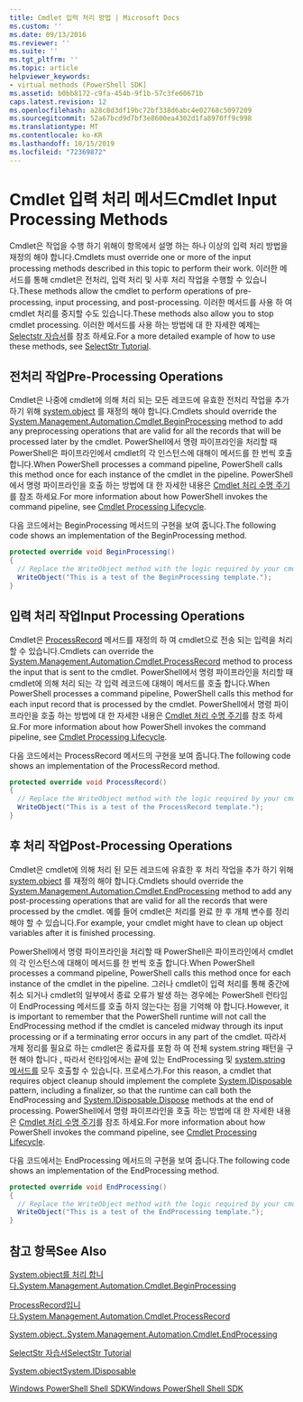 ```yaml
---
title: Cmdlet 입력 처리 방법 | Microsoft Docs
ms.custom: ''
ms.date: 09/13/2016
ms.reviewer: ''
ms.suite: ''
ms.tgt_pltfrm: ''
ms.topic: article
helpviewer_keywords:
- virtual methods (PowerShell SDK]
ms.assetid: b0bb8172-c9fa-454b-9f1b-57c3fe60671b
caps.latest.revision: 12
ms.openlocfilehash: a28c8d3df19bc72bf338d6abc4e02768c5097209
ms.sourcegitcommit: 52a67bcd9d7bf3e8600ea4302d1fa8970ff9c998
ms.translationtype: MT
ms.contentlocale: ko-KR
ms.lasthandoff: 10/15/2019
ms.locfileid: "72369872"
---
```

# <a name="cmdlet-input-processing-methods"></a><span data-ttu-id="601a7-102">Cmdlet 입력 처리 메서드</span><span class="sxs-lookup"><span data-stu-id="601a7-102">Cmdlet Input Processing Methods</span></span>

<span data-ttu-id="601a7-103">Cmdlet은 작업을 수행 하기 위해이 항목에서 설명 하는 하나 이상의 입력 처리 방법을 재정의 해야 합니다.</span><span class="sxs-lookup"><span data-stu-id="601a7-103">Cmdlets must override one or more of the input processing methods described in this topic to perform their work.</span></span>
<span data-ttu-id="601a7-104">이러한 메서드를 통해 cmdlet은 전처리, 입력 처리 및 사후 처리 작업을 수행할 수 있습니다.</span><span class="sxs-lookup"><span data-stu-id="601a7-104">These methods allow the cmdlet to perform operations of pre-processing, input processing, and post-processing.</span></span>
<span data-ttu-id="601a7-105">이러한 메서드를 사용 하 여 cmdlet 처리를 중지할 수도 있습니다.</span><span class="sxs-lookup"><span data-stu-id="601a7-105">These methods also allow you to stop cmdlet processing.</span></span>
<span data-ttu-id="601a7-106">이러한 메서드를 사용 하는 방법에 대 한 자세한 예제는 [Selectstr 자습서](selectstr-tutorial.md)를 참조 하세요.</span><span class="sxs-lookup"><span data-stu-id="601a7-106">For a more detailed example of how to use these methods, see [SelectStr Tutorial](selectstr-tutorial.md).</span></span>

## <a name="pre-processing-operations"></a><span data-ttu-id="601a7-107">전처리 작업</span><span class="sxs-lookup"><span data-stu-id="601a7-107">Pre-Processing Operations</span></span>

<span data-ttu-id="601a7-108">Cmdlet은 나중에 cmdlet에 의해 처리 되는 모든 레코드에 유효한 전처리 작업을 추가 하기 위해 [system.object](/dotnet/api/System.Management.Automation.Cmdlet.BeginProcessing) 를 재정의 해야 합니다.</span><span class="sxs-lookup"><span data-stu-id="601a7-108">Cmdlets should override the [System.Management.Automation.Cmdlet.BeginProcessing](/dotnet/api/System.Management.Automation.Cmdlet.BeginProcessing) method to add any preprocessing operations that are valid for all the records that will be processed later by the cmdlet.</span></span>
<span data-ttu-id="601a7-109">PowerShell에서 명령 파이프라인을 처리할 때 PowerShell은 파이프라인에서 cmdlet의 각 인스턴스에 대해이 메서드를 한 번씩 호출 합니다.</span><span class="sxs-lookup"><span data-stu-id="601a7-109">When PowerShell processes a command pipeline, PowerShell calls this method once for each instance of the cmdlet in the pipeline.</span></span>
<span data-ttu-id="601a7-110">PowerShell에서 명령 파이프라인을 호출 하는 방법에 대 한 자세한 내용은 [Cmdlet 처리 수명 주기](/previous-versions/ms714429(v=vs.85))를 참조 하세요.</span><span class="sxs-lookup"><span data-stu-id="601a7-110">For more information about how PowerShell invokes the command pipeline, see [Cmdlet Processing Lifecycle](/previous-versions/ms714429(v=vs.85)).</span></span>

<span data-ttu-id="601a7-111">다음 코드에서는 BeginProcessing 메서드의 구현을 보여 줍니다.</span><span class="sxs-lookup"><span data-stu-id="601a7-111">The following code shows an implementation of the BeginProcessing method.</span></span>

```csharp
protected override void BeginProcessing()
{
  // Replace the WriteObject method with the logic required by your cmdlet.
  WriteObject("This is a test of the BeginProcessing template.");
}
```

## <a name="input-processing-operations"></a><span data-ttu-id="601a7-112">입력 처리 작업</span><span class="sxs-lookup"><span data-stu-id="601a7-112">Input Processing Operations</span></span>

<span data-ttu-id="601a7-113">Cmdlet은 [ProcessRecord](/dotnet/api/System.Management.Automation.Cmdlet.ProcessRecord) 메서드를 재정의 하 여 cmdlet으로 전송 되는 입력을 처리할 수 있습니다.</span><span class="sxs-lookup"><span data-stu-id="601a7-113">Cmdlets can override the [System.Management.Automation.Cmdlet.ProcessRecord](/dotnet/api/System.Management.Automation.Cmdlet.ProcessRecord) method to process the input that is sent to the cmdlet.</span></span>
<span data-ttu-id="601a7-114">PowerShell에서 명령 파이프라인을 처리할 때 cmdlet에 의해 처리 되는 각 입력 레코드에 대해이 메서드를 호출 합니다.</span><span class="sxs-lookup"><span data-stu-id="601a7-114">When PowerShell processes a command pipeline, PowerShell calls this method for each input record that is processed by the cmdlet.</span></span>
<span data-ttu-id="601a7-115">PowerShell에서 명령 파이프라인을 호출 하는 방법에 대 한 자세한 내용은 [Cmdlet 처리 수명 주기](/previous-versions/ms714429(v=vs.85))를 참조 하세요.</span><span class="sxs-lookup"><span data-stu-id="601a7-115">For more information about how PowerShell invokes the command pipeline, see [Cmdlet Processing Lifecycle](/previous-versions/ms714429(v=vs.85)).</span></span>

<span data-ttu-id="601a7-116">다음 코드에서는 ProcessRecord 메서드의 구현을 보여 줍니다.</span><span class="sxs-lookup"><span data-stu-id="601a7-116">The following code shows an implementation of the ProcessRecord method.</span></span>

```csharp
protected override void ProcessRecord()
{
  // Replace the WriteObject method with the logic required by your cmdlet.
  WriteObject("This is a test of the ProcessRecord template.");
}
```

## <a name="post-processing-operations"></a><span data-ttu-id="601a7-117">후 처리 작업</span><span class="sxs-lookup"><span data-stu-id="601a7-117">Post-Processing Operations</span></span>

<span data-ttu-id="601a7-118">Cmdlet은 cmdlet에 의해 처리 된 모든 레코드에 유효한 후 처리 작업을 추가 하기 위해 [system.object](/dotnet/api/System.Management.Automation.Cmdlet.EndProcessing) 를 재정의 해야 합니다.</span><span class="sxs-lookup"><span data-stu-id="601a7-118">Cmdlets should override the [System.Management.Automation.Cmdlet.EndProcessing](/dotnet/api/System.Management.Automation.Cmdlet.EndProcessing) method to add any post-processing operations that are valid for all the records that were processed by the cmdlet.</span></span>
<span data-ttu-id="601a7-119">예를 들어 cmdlet은 처리를 완료 한 후 개체 변수를 정리 해야 할 수 있습니다.</span><span class="sxs-lookup"><span data-stu-id="601a7-119">For example, your cmdlet might have to clean up object variables after it is finished processing.</span></span>

<span data-ttu-id="601a7-120">PowerShell에서 명령 파이프라인을 처리할 때 PowerShell은 파이프라인에서 cmdlet의 각 인스턴스에 대해이 메서드를 한 번씩 호출 합니다.</span><span class="sxs-lookup"><span data-stu-id="601a7-120">When PowerShell processes a command pipeline, PowerShell calls this method once for each instance of the cmdlet in the pipeline.</span></span>
<span data-ttu-id="601a7-121">그러나 cmdlet이 입력 처리를 통해 중간에 취소 되거나 cmdlet의 일부에서 종료 오류가 발생 하는 경우에는 PowerShell 런타임이 EndProcessing 메서드를 호출 하지 않는다는 점을 기억해 야 합니다.</span><span class="sxs-lookup"><span data-stu-id="601a7-121">However, it is important to remember that the PowerShell runtime will not call the EndProcessing method if the cmdlet is canceled midway through its input processing or if a terminating error occurs in any part of the cmdlet.</span></span>
<span data-ttu-id="601a7-122">따라서 개체 정리를 필요로 하는 cmdlet은 종료자를 포함 하 여 전체 system.string 패턴을 구현 해야 합니다 [.](/dotnet/api/System.IDisposable) 따라서 런타임에서는 끝에 있는 EndProcessing 및 [system.string 메서드를](/dotnet/api/System.IDisposable.Dispose) 모두 호출할 수 있습니다. 프로세스가.</span><span class="sxs-lookup"><span data-stu-id="601a7-122">For this reason, a cmdlet that requires object cleanup should implement the complete [System.IDisposable](/dotnet/api/System.IDisposable) pattern, including a finalizer, so that the runtime can call both the EndProcessing and [System.IDisposable.Dispose](/dotnet/api/System.IDisposable.Dispose) methods at the end of processing.</span></span>
<span data-ttu-id="601a7-123">PowerShell에서 명령 파이프라인을 호출 하는 방법에 대 한 자세한 내용은 [Cmdlet 처리 수명 주기](/previous-versions/ms714429(v=vs.85))를 참조 하세요.</span><span class="sxs-lookup"><span data-stu-id="601a7-123">For more information about how PowerShell invokes the command pipeline, see [Cmdlet Processing Lifecycle](/previous-versions/ms714429(v=vs.85)).</span></span>

<span data-ttu-id="601a7-124">다음 코드에서는 EndProcessing 메서드의 구현을 보여 줍니다.</span><span class="sxs-lookup"><span data-stu-id="601a7-124">The following code shows an implementation of the EndProcessing method.</span></span>

```csharp
protected override void EndProcessing()
{
  // Replace the WriteObject method with the logic required by your cmdlet.
  WriteObject("This is a test of the EndProcessing template.");
}
```

## <a name="see-also"></a><span data-ttu-id="601a7-125">참고 항목</span><span class="sxs-lookup"><span data-stu-id="601a7-125">See Also</span></span>

[<span data-ttu-id="601a7-126">System.object를 처리 합니다.</span><span class="sxs-lookup"><span data-stu-id="601a7-126">System.Management.Automation.Cmdlet.BeginProcessing</span></span>](/dotnet/api/System.Management.Automation.Cmdlet.BeginProcessing)

[<span data-ttu-id="601a7-127">ProcessRecord입니다.</span><span class="sxs-lookup"><span data-stu-id="601a7-127">System.Management.Automation.Cmdlet.ProcessRecord</span></span>](/dotnet/api/System.Management.Automation.Cmdlet.ProcessRecord)

[<span data-ttu-id="601a7-128">System.object..</span><span class="sxs-lookup"><span data-stu-id="601a7-128">System.Management.Automation.Cmdlet.EndProcessing</span></span>](/dotnet/api/System.Management.Automation.Cmdlet.EndProcessing)

[<span data-ttu-id="601a7-129">SelectStr 자습서</span><span class="sxs-lookup"><span data-stu-id="601a7-129">SelectStr Tutorial</span></span>](selectstr-tutorial.md)

[<span data-ttu-id="601a7-130">System.object</span><span class="sxs-lookup"><span data-stu-id="601a7-130">System.IDisposable</span></span>](/dotnet/api/System.IDisposable)

[<span data-ttu-id="601a7-131">Windows PowerShell Shell SDK</span><span class="sxs-lookup"><span data-stu-id="601a7-131">Windows PowerShell Shell SDK</span></span>](../windows-powershell-reference.md)
